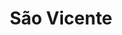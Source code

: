 ---
title: São Vicente
name: sao-vicente
permalink: /sao-vicente/
turmas:
    - id: 9L
      nome: "9º L"
      flickr_id: 72157672089900133
    - id: 9M
      nome: "9º M"
      flickr_id: 72157675550103296
---
